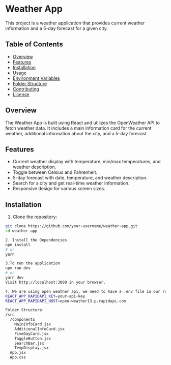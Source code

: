 # Weather App

This project is a weather application that provides current weather information and a 5-day forecast for a given city.

## Table of Contents

- [Overview](#overview)
- [Features](#features)
- [Installation](#installation)
- [Usage](#usage)
- [Environment Variables](#environment-variables)
- [Folder Structure](#folder-structure)
- [Contributing](#contributing)
- [License](#license)

## Overview

The Weather App is built using React and utilizes the OpenWeather API to fetch weather data. It includes a main information card for the current weather, additional information about the city, and a 5-day forecast.

## Features

- Current weather display with temperature, min/max temperatures, and weather description.
- Toggle between Celsius and Fahrenheit.
- 5-day forecast with date, temperature, and weather description.
- Search for a city and get real-time weather information.
- Responsive design for various screen sizes.

## Installation

1. Clone the repository:

```bash
git clone https://github.com/your-username/weather-app.git
cd weather-app

2. Install the Dependencies
npm install
# or
yarn

3.To run the application
npm run dev
# or
yarn dev
Visit http://localhost:3000 in your browser.

4. We are using open weather api, we need to have a .env file in our root folder
REACT_APP_RAPIDAPI_KEY=your-api-key
REACT_APP_RAPIDAPI_HOST=open-weather13.p.rapidapi.com

Folder Structure:
/src
  /components
    MainInfoCard.jsx
    AdditionalInfoCard.jsx
    FiveDayCard.jsx
    ToggleButton.jsx
    SearchBar.jsx
    TempDisplay.jsx
  App.jsx
  App.css
